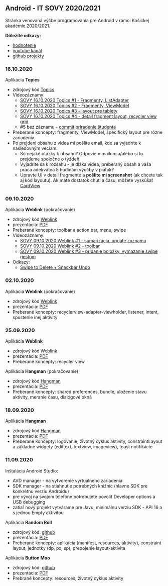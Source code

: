 ## Android - IT SOVY 2020/2021

Stránka venovaná výčbe programovania pre Android v rámci Košickej akadémie 2020/2021.

**Dôležité odkazy:**
* [hodnotenie](hodnotenie.md)
* [youtube kanál](https://www.youtube.com/channel/UCcEyuCe1od0qwOIv7bMVriA)
* [github projekty](https://github.com/miroslav-opiela?tab=repositories)

### 16.10.2020
Aplikácia **Topics**
* zdrojový kód [Topics](https://github.com/miroslav-opiela/itsovy-2020-topics)
* Videozáznamy:
  * [SOVY 16.10.2020 Topics #1 - Fragmenty, ListAdapter](https://www.youtube.com/watch?v=EzXDoGzi0Co)  
  * [SOVY 16.10.2020 Topics #2 - Fragmenty, ViewModel](https://www.youtube.com/watch?v=J9d1GFPlQ-k)
  * [SOVY 16.10.2020 Topics #3 - layout pre tablety](https://www.youtube.com/watch?v=7pxtV8hHwFs)
  * [SOVY 16.10.2020 Topics #4 - detail fragment layout, recycler view grid](https://www.youtube.com/watch?v=9KQMLLQtsrw)
  * #5 bez záznamu - [commit priradenie študenta](https://github.com/miroslav-opiela/itsovy-2020-topics/commit/2bd521637a7779658dd1eda65ef5f76c82c5ce64)
* Preberané koncepty: fragmenty, ViewModel, špecifický layout pre rôzne zariadenia 
* Po prejdení obsahu z videa mi pošlite email, kde sa vyjadríte k nasledovným veciam:
  * Sú nejaké otázky k obsahu? Odpoviem mailom a/alebo si to prejdeme spoločne o týždeň
  * Vyjadrite sa k rozsahu - je dĺžka videa, preberaný obsah a vaša práca adekvátna 5 hodinám výučby v piatok?
  * Upravte UI v detail fragmente a **pošlite mi screenshot** (ak chcete tak aj kód layoutu). Ak máte dostatok chuti a času, môžete vyskúšať [CardView](https://developer.android.com/guide/topics/ui/layout/cardview)

### 09.10.2020
Aplikácia **Weblink** (pokračovanie)
* zdrojový kód [Weblink](https://github.com/miroslav-opiela/itsovy-2020-weblink)
* prezentácia: [PDF](https://github.com/miroslav-opiela/android/blob/gh-pages/docs/04-Weblink.pdf)
* Preberané koncepty: toolbar a action bar, menu, swipe
* Videozáznamy:
  * [SOVY 09.10.2020 Weblink #1 - sumarizácia, update zoznamu](https://www.youtube.com/watch?v=PzmcdCVbTZE)
  * [SOVY 09.10.2020 Weblink #2 - toolbar](https://www.youtube.com/watch?v=OXlFVvDvZNI)
  * [SOVY 09.10.2020 Weblink #3 - pridanie položky, vymazanie swipe gestom](https://www.youtube.com/watch?v=ByknixTqGG8)
* Odkazy:
  * [Swipe to Delete + Snackbar Undo](https://medium.com/@zackcosborn/step-by-step-recyclerview-swipe-to-delete-and-undo-7bbae1fce27e)

### 02.10.2020
Aplikácia **Weblink** (pokračovanie)
* zdrojový kód [Weblink](https://github.com/miroslav-opiela/itsovy-2020-weblink)
* prezentácia: [PDF](https://github.com/miroslav-opiela/android/blob/gh-pages/docs/04-Weblink.pdf)
* Preberané koncepty: recyclerview-adapter-viewholder, listener, intent, spustenie inej aktivity

### 25.09.2020
Aplikácia **Weblink**
* zdrojový kód [Weblink](https://github.com/miroslav-opiela/itsovy-2020-weblink)
* prezentácia: [PDF](https://github.com/miroslav-opiela/android/blob/gh-pages/docs/04-Weblink.pdf)
* Preberané koncepty: recycler view

Aplikácia **Hangman** (pokračovanie)
* zdrojový kód [Hangman](https://github.com/miroslav-opiela/itsovy-2020-hangman)
* prezentácia: [PDF](https://github.com/miroslav-opiela/android/blob/gh-pages/docs/03-Hangman.pdf)
* Preberané koncepty: shared preferences, bundle, uloženie stavu aktivity, meranie času, dialógové okná


### 18.09.2020
Aplikácia **Hangman**
* zdrojový kód [Hangman](https://github.com/miroslav-opiela/itsovy-2020-hangman)
* prezentácia: [PDF](https://github.com/miroslav-opiela/android/blob/gh-pages/docs/03-Hangman.pdf)
* Preberané koncepty: logovanie, životný cyklus aktivity, constraintLayout a základné widgety (edittext, textview, imageview), toast notifikácie

### 11.09.2020
Inštalácia Android Studio:
* AVD manager - na vytvorenie vyrtuálneho zariadenia
* SDK manager - na stiahnutie potrebných knižníc (hlavne SDK pre konkrétnu verziu Androidu)
* pre vývoj na svojom telefóne potrebujete povoliť Developer options a USB debugging
* zatiaľ nový projekt vytvárame pre Javu, minimálnu verziu SDK - API 16 a s jednou Empty aktivitou

Aplikácia **Random Roll**
* zdrojový kód: [github](https://github.com/miroslav-opiela/itsovy-2020-random_roll)
* prezentácia: [PDF](https://github.com/miroslav-opiela/android/blob/gh-pages/docs/01-RandomRoll.pdf)
* Preberané koncepty: aplikácia (manifest, resources, aktivity), constraint layout, jednotky (dp, px, sp), prepojenie layout-aktivita

Aplikácia **Button Moo**
* zdrojový kód: [github](https://github.com/miroslav-opiela/itsovy-2020-button_moo)
* prezentácia: [PDF](https://github.com/miroslav-opiela/android/blob/gh-pages/docs/02-ButtonMoo.pdf)
* Prebrané koncepty: resources, životný cyklus aktivity
